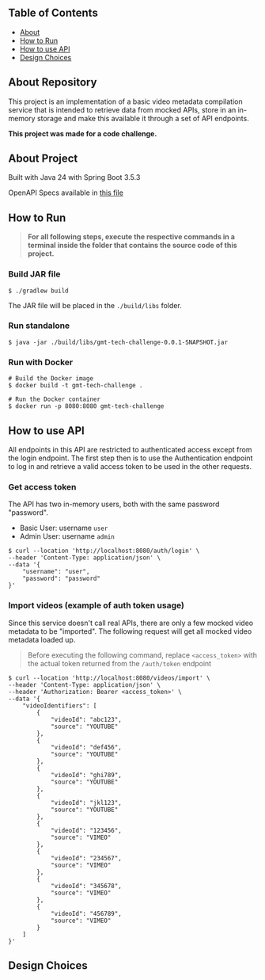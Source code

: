 ## Table of Contents
- [About](#about)
- [How to Run](#how-to-run)
- [How to use API](#how-to-use-api)
- [Design Choices](#design-choices)

## About Repository
This project is an implementation of a basic video metadata compilation service that 
is intended to retrieve data from mocked APIs, store in an in-memory storage
and make this available it through a set of API endpoints. 

**This project was made for a code challenge.**

## About Project
Built with Java 24 with Spring Boot 3.5.3

OpenAPI Specs available in [this file]()

## How to Run
> **For all following steps, execute the respective commands in a terminal inside
> the folder that contains the source code of this project.**
### Build JAR file
```
$ ./gradlew build
```
The JAR file will be placed in the `./build/libs` folder.

### Run standalone

```
$ java -jar ./build/libs/gmt-tech-challenge-0.0.1-SNAPSHOT.jar
```

### Run with Docker

```
# Build the Docker image
$ docker build -t gmt-tech-challenge .

# Run the Docker container
$ docker run -p 8080:8080 gmt-tech-challenge
```

## How to use API
All endpoints in this API are restricted to authenticated access except from the login endpoint. 
The first step then is to use the Authentication endpoint to log in and retrieve a valid access token to be used in the 
other requests.

### Get access token
The API has two in-memory users, both with the same password "password".
- Basic User: username `user`
- Admin User: username `admin`

```
$ curl --location 'http://localhost:8080/auth/login' \
--header 'Content-Type: application/json' \
--data '{
    "username": "user",
    "password": "password"
}'
```

### Import videos (example of auth token usage)
Since this service doesn't call real APIs, there are only a few mocked video metadata to be "imported".
The following request will get all mocked video metadata loaded up.

> Before executing the following command, replace `<access_token>` with the actual token returned from the `/auth/token` endpoint
```
$ curl --location 'http://localhost:8080/videos/import' \
--header 'Content-Type: application/json' \
--header 'Authorization: Bearer <access_token>' \
--data '{
    "videoIdentifiers": [
        {
            "videoId": "abc123",
            "source": "YOUTUBE"
        },
        {
            "videoId": "def456",
            "source": "YOUTUBE"
        },
        {
            "videoId": "ghi789",
            "source": "YOUTUBE"
        },
        {
            "videoId": "jkl123",
            "source": "YOUTUBE"
        },
        {
            "videoId": "123456",
            "source": "VIMEO"
        },
        {
            "videoId": "234567",
            "source": "VIMEO"
        },
        {
            "videoId": "345678",
            "source": "VIMEO"
        },
        {
            "videoId": "456789",
            "source": "VIMEO"
        }
    ]
}'
```

## Design Choices